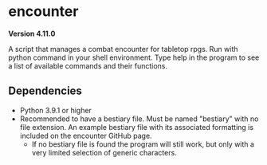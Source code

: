 # encounter

**Version 4.11.0**

A script that manages a combat encounter for tabletop rpgs.
Run with python command in your shell environment.
Type help in the program to see a list of available commands and their functions.

## Dependencies
* Python 3.9.1 or higher
* Recommended to have a bestiary file. Must be named "bestiary" with no file extension. An example bestiary file with its associated formatting is included on the encounter GitHub page.
  * If no bestiary file is found the program will still work, but only with a very limited selection of generic characters.
